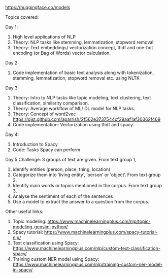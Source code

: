 https://huggingface.co/models

Topics covered:

Day 1:
1. High level applications of NLP
2. Theory: NLP tasks like stemming, lemmatization, stopword removal 
3. Theory: Text embeddings/ vectorization concept, tfidf and one-hot encoding (or Bag of Words) vector calculation.

Day 2:
1. Code implementation of basic text analysis along with tokenization, stemming, lemmatization, stopword removal etc. using NLTK

Day 3:
1. Theory: Intro to NLP tasks like topic modeling, text clustering, text classification, similarity comparison.
2. Theory: Average workflow of ML/ DL model for NLP tasks.
3. Theory: Concept of word2vec
https://gist.github.com/aparrish/2f562e3737544cf29aaf1af30362f469 
4. Code implementation: Vectorization using tfidf and spacy.
    
Day 4:
1. Introduction to Spacy
2. Code: Tasks Spacy can perform

Day 5
Challenge: 3 groups of text are given.
From text group 1,
1.	identify entities (person, place, thing, location)
2.	Categorize them into ‘living entity’, ‘person’ or ‘object’. 
From text group 2,
1.	Identify main words or topics mentioned in the corpus.
From text group 3,
1.	Analyse the sentiment of each of the sentences
2.	Use a model to extract the answer to a question from the corpus.


Other useful links:
1.	Topic modeling: https://www.machinelearningplus.com/nlp/topic-modeling-gensim-python/
2.	Spacy tutorial: https://www.machinelearningplus.com/spacy-tutorial-nlp/
3.	Text classification using Spacy: https://www.machinelearningplus.com/nlp/custom-text-classification-spacy/ 
4.	Training custom NER model using Spacy: https://www.machinelearningplus.com/nlp/training-custom-ner-model-in-spacy/ 
